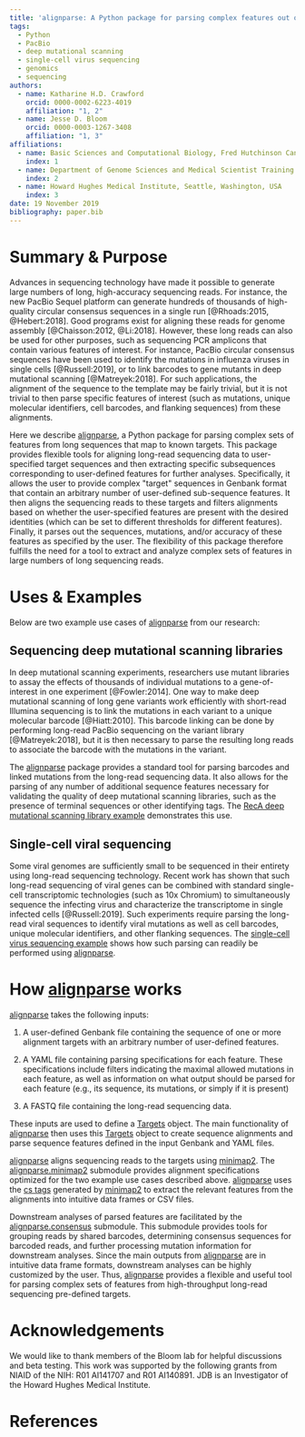 ```yaml
---
title: 'alignparse: A Python package for parsing complex features out of sequence alignments'
tags:
  - Python
  - PacBio
  - deep mutational scanning
  - single-cell virus sequencing
  - genomics
  - sequencing
authors:
  - name: Katharine H.D. Crawford
    orcid: 0000-0002-6223-4019
    affiliation: "1, 2"
  - name: Jesse D. Bloom
    orcid: 0000-0003-1267-3408
    affiliation: "1, 3"
affiliations:
  - name: Basic Sciences and Computational Biology, Fred Hutchinson Cancer Research Center, Seattle, Washington, USA
    index: 1 
  - name: Department of Genome Sciences and Medical Scientist Training Program, University of Washington, Seattle, Washington, USA
    index: 2
  - name: Howard Hughes Medical Institute, Seattle, Washington, USA
    index: 3
date: 19 November 2019
bibliography: paper.bib
---
```


# Summary & Purpose

Advances in sequencing technology have made it possible to generate large numbers of long, high-accuracy sequencing reads.
For instance, the new PacBio Sequel platform can generate hundreds of thousands of high-quality circular consensus sequences in a single run [@Rhoads:2015, @Hebert:2018].
Good programs exist for aligning these reads for genome assembly [@Chaisson:2012, @Li:2018].
However, these long reads can also be used for other purposes, such as sequencing PCR amplicons that contain various features of interest.
For instance, PacBio circular consensus sequences have been used to identify the mutations in influenza viruses in single cells [@Russell:2019], or to link barcodes to gene mutants in deep mutational scanning [@Matreyek:2018].
For such applications, the alignment of the sequence to the template may be fairly trivial, but it is not trivial to then parse specific features of interest (such as mutations, unique molecular identifiers, cell barcodes, and flanking sequences) from these alignments.

Here we describe [alignparse](https://jbloomlab.github.io/alignparse/), a Python package for parsing complex sets of features from long sequences that map to known targets.
This package provides flexible tools for aligning long-read sequencing data to user-specified target sequences and then extracting specific subsequences corresponding to user-defined features for further analyses. 
Specifically, it allows the user to provide complex "target" sequences in Genbank format that contain an arbitrary number of user-defined sub-sequence features. 
It then aligns the sequencing reads to these targets and filters alignments based on whether the user-specified features are present with the desired identities (which can be set to different thresholds for different features). 
Finally, it parses out the sequences, mutations, and/or accuracy of these features as specified by the user.
The flexibility of this package therefore fulfills the need for a tool to extract and analyze complex sets of features in large numbers of long sequencing reads.

# Uses & Examples 

Below are two example use cases of [alignparse](https://jbloomlab.github.io/alignparse/) from our research:

## Sequencing deep mutational scanning libraries

In deep mutational scanning experiments, researchers use mutant libraries to assay the effects of thousands of individual mutations to a gene-of-interest in one experiment [@Fowler:2014]. 
One way to make deep mutational scanning of long gene variants work efficiently with short-read Illumina sequencing is to link the mutations in each variant to a unique molecular barcode [@Hiatt:2010]. 
This barcode linking can be done by performing long-read PacBio sequencing on the variant library [@Matreyek:2018], but it is then necessary to parse the resulting long reads to associate the barcode with the mutations in the variant.   

The [alignparse](https://jbloomlab.github.io/alignparse/) package provides a standard tool for parsing barcodes and linked mutations from the long-read sequencing data. 
It also allows for the parsing of any number of additional sequence features necessary for validating the quality of deep mutational scanning libraries, such as the presence of terminal sequences or other identifying tags. 
The [RecA deep mutational scanning library example](https://jbloomlab.github.io/alignparse/recA_DMS.html) demonstrates this use. 

## Single-cell viral sequencing

Some viral genomes are sufficiently small to be sequenced in their entirety using long-read sequencing technology. 
Recent work has shown that such long-read sequencing of viral genes can be combined with standard single-cell transcriptomic technologies (such as 10x Chromium) to simultaneously sequence the infecting virus and characterize the transcriptome in single infected cells [@Russell:2019]. 
Such experiments require parsing the long-read viral sequences to identify viral mutations as well as cell barcodes, unique molecular identifiers, and other flanking sequences. 
The [single-cell virus sequencing example](https://jbloomlab.github.io/alignparse/flu_virus_seq_example.html) shows how such parsing can readily be performed using [alignparse](https://jbloomlab.github.io/alignparse/). 


# How [alignparse](https://jbloomlab.github.io/alignparse/) works

[alignparse](https://jbloomlab.github.io/alignparse/) takes the following inputs:

 1. A user-defined Genbank file containing the sequence of one or more alignment targets with an arbitrary number of user-defined features.
 
 2. A YAML file containing parsing specifications for each feature. These specifications include filters indicating the maximal allowed mutations in each feature, as well as information on what output should be parsed for each feature (e.g., its sequence, its mutations, or simply if it is present)

3. A FASTQ file containing the long-read sequencing data.

These inputs are used to define a [Targets](https://jbloomlab.github.io/alignparse/alignparse.targets.html#alignparse.targets.Targets) object. 
The main functionality of [alignparse](https://jbloomlab.github.io/alignparse/) then uses this [Targets](https://jbloomlab.github.io/alignparse/alignparse.targets.html#alignparse.targets.Targets) object to create sequence alignments and parse sequence features defined in the input Genbank and YAML files. 

[alignparse](https://jbloomlab.github.io/alignparse/) aligns sequencing reads to the targets using [minimap2](https://github.com/lh3/minimap2).
The [alignparse.minimap2](https://jbloomlab.github.io/alignparse/alignparse.minimap2.html) submodule provides alignment specifications optimized for the two example use cases described above. 
[alignparse](https://jbloomlab.github.io/alignparse/) uses the [cs tags](https://lh3.github.io/minimap2/minimap2.html#10) generated by [minimap2](https://github.com/lh3/minimap2) to extract the relevant features from the alignments into intuitive data frames or CSV files.

Downstream analyses of parsed features are facilitated by the [alignparse.consensus](https://jbloomlab.github.io/alignparse/alignparse.consensus.html) submodule.
This submodule provides tools for grouping reads by shared barcodes, determining consensus sequences for barcoded reads, and further processing mutation information for downstream analyses.
Since the main outputs from [alignparse](https://jbloomlab.github.io/alignparse/) are in intuitive data frame formats, downstream analyses can be highly customized by the user.
Thus, [alignparse](https://jbloomlab.github.io/alignparse/) provides a flexible and useful tool for parsing complex sets of features from high-throughput long-read sequencing pre-defined targets.

# Acknowledgements

We would like to thank members of the Bloom lab for helpful discussions and beta testing.
This work was supported by the following grants from NIAID of the NIH: R01 AI141707 and R01 AI140891.
JDB is an Investigator of the Howard Hughes Medical Institute.

# References


